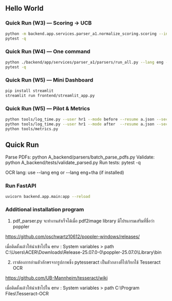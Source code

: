 ## Hello World


### Quick Run (W3) — Scoring → UCB

```bash
python -m backend.app.services.parser_a1.normalize_scoring.scoring --in shared_data/latest_parsed/a.json --out shared_data/latest_ucb/a.json
pytest -q
```


### Quick Run (W4) — One command

```bash
python ./backend/app/services/parser_a1/parsers/run_all.py --lang eng --skip-existing
pytest -q
```



### Quick Run (W5) — Mini Dashboard

```bash
pip install streamlit
streamlit run frontend/streamlit_app.py
```


### Quick Run (W5) — Pilot & Metrics

```bash
python tools/log_time.py --user hr1 --mode before --resume a.json --seconds 95 --thumb down --reason "หาสกิลไม่เจอ"
python tools/log_time.py --user hr1 --mode after  --resume a.json --seconds 55 --thumb up   --reason "เห็น gaps ชัด"
python tools/metrics.py
```
## Quick Run

Parse PDFs:  python A_backend/parsers/batch_parse_pdfs.py
Validate:    python A_backend/tests/validate_parsed.py
Run tests:   pytest -q


OCR lang: use --lang eng or --lang eng+tha (if installed)

### Run FastAPI
```bash
uvicorn backend.app.main:app --reload
```


### Additional installation program

1. pdf_parser.py จะทำงานสำเร็จได้เมื่อ pdf2image library มีโปรแกรมเสริมที่ชื่อว่า poppler

https://github.com/oschwartz10612/poppler-windows/releases/

เมื่อติดตั้งแล้วให้นำเข้าไปใน env : System variables > path
C:\Users\ACER\Downloads\Release-25.07.0-0\poppler-25.07.0\Library\bin

2. เราต้องการอ่านตัวอักษรจากรูปภาพซึ่ง pytesseract เป็นตัวกลางที่ไปเรียกใช้ Tesseract OCR

https://github.com/UB-Mannheim/tesseract/wiki

เมื่อติดตั้งแล้วให้นำเข้าไปใน env : System variables > path
C:\Program Files\Tesseract-OCR
